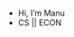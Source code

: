 -  Hi, I’m Manu
- CS || ECON
<!---
konooboo/konooboo is a ✨ special ✨ repository because its `README.md` (this file) appears on your GitHub profile.
You can click the Preview link to take a look at your changes.
--->
